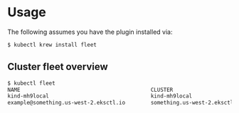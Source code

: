 # Usage

The following assumes you have the plugin installed via:

```sh
$ kubectl krew install fleet
```

## Cluster fleet overview

```sh
$ kubectl fleet
NAME                                         CLUSTER                            SERVER
kind-mh9local                                kind-mh9local                      https://127.0.0.1:56208
example@something.us-west-2.eksctl.io        something.us-west-2.eksctl.io      https://123456789ABCDEF.gr7.us-west-2.eks.amazonaws.com
```


